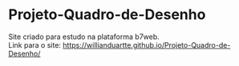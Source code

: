 # Projeto-Quadro-de-Desenho

Site criado para estudo na plataforma b7web.<br/>
Link para o site: https://willianduartte.github.io/Projeto-Quadro-de-Desenho/
